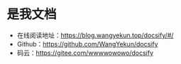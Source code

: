# 是我文档

- 在线阅读地址：https://blog.wangyekun.top/docsify/#/
- Github：https://github.com/WangYekun/docsify
- 码云：https://gitee.com/wwwwowowo/docsify
